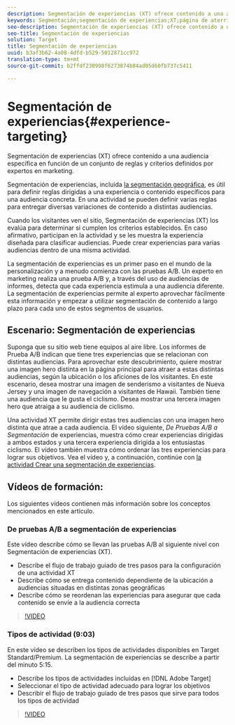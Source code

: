 ```yaml
---
description: Segmentación de experiencias (XT) ofrece contenido a una audiencia específica en función de un conjunto de reglas y criterios definidos por expertos en marketing.
keywords: Segmentación;segmentación de experiencias;XT;página de aterrizaje;prueba de página de aterrizaje
seo-description: Segmentación de experiencias (XT) ofrece contenido a una audiencia específica en función de un conjunto de reglas y criterios definidos por expertos en marketing.
seo-title: Segmentación de experiencias
solution: Target
title: Segmentación de experiencias
uuid: b3af3b62-4a08-4dfd-b529-5012871cc972
translation-type: tm+mt
source-git-commit: b2ffdf230998f6273874b84ad05d60fb737c5411

---
```



# Segmentación de experiencias{#experience-targeting}

Segmentación de experiencias (XT) ofrece contenido a una audiencia específica en función de un conjunto de reglas y criterios definidos por expertos en marketing.

Segmentación de experiencias, incluida [la segmentación geográfica](/help/c-target/c-audiences/c-target-rules/geo.md), es útil para definir reglas dirigidas a una experiencia o contenido específicos para una audiencia concreta. En una actividad se pueden definir varias reglas para entregar diversas variaciones de contenido a distintas audiencias.

Cuando los visitantes ven el sitio, Segmentación de experiencias (XT) los evalúa para determinar si cumplen los criterios establecidos. En caso afirmativo, participan en la actividad y se les muestra la experiencia diseñada para clasificar audiencias. Puede crear experiencias para varias audiencias dentro de una misma actividad.

La segmentación de experiencias es un primer paso en el mundo de la personalización y a menudo comienza con las pruebas A/B. Un experto en marketing realiza una prueba A/B y, a través del uso de audiencias de informes, detecta que cada experiencia estimula a una audiencia diferente. La segmentación de experiencias permite al experto aprovechar fácilmente esta información y empezar a utilizar segmentación de contenido a largo plazo para cada uno de estos segmentos de usuarios.

## Escenario: Segmentación de experiencias

Suponga que su sitio web tiene equipos al aire libre. Los informes de Prueba A/B indican que tiene tres experiencias que se relacionan con distintas audiencias. Para aprovechar este descubrimiento, quiere mostrar una imagen hero distinta en la página principal para atraer a estas distintas audiencias, según la ubicación o los aficiones de los visitantes. En este escenario, desea mostrar una imagen de senderismo a visitantes de Nueva Jersey y una imagen de navegación a visitantes de Hawaii. También tiene una audiencia que le gusta el ciclismo. Desea mostrar una tercera imagen hero que atraiga a su audiencia de ciclismo.

Una actividad XT permite dirigir estas tres audiencias con una imagen hero distinta que atrae a cada audiencia. El vídeo siguiente, *De Pruebas A/B a Segmentación* de experiencias, muestra cómo crear experiencias dirigidas a ambos estados y una tercera experiencia dirigida a los entusiastas ciclismo. El vídeo también muestra cómo ordenar las tres experiencias para lograr sus objetivos. Vea el vídeo y, a continuación, continúe con [la actividad Crear una segmentación de experiencias](/help/c-activities/t-experience-target/t-xt-create/xt-create.md).

## Vídeos de formación:

Los siguientes vídeos contienen más información sobre los conceptos mencionados en este artículo.

### De pruebas A/B a segmentación de experiencias

Este vídeo describe cómo se llevan las pruebas A/B al siguiente nivel con Segmentación de experiencias (XT).

* Describe el flujo de trabajo guiado de tres pasos para la configuración de una actividad XT
* Describe cómo se entrega contenido dependiente de la ubicación a audiencias situadas en distintas zonas geográficas
* Describe cómo se reordenan las experiencias para asegurar que cada contenido se envíe a la audiencia correcta

>[!VIDEO](https://video.tv.adobe.com/v/22418/?captions=spa)

### Tipos de actividad (9:03)

En este vídeo se describen los tipos de actividades disponibles en Target Standard/Premium. La segmentación de experiencias se describe a partir del minuto 5:15.

* Describe los tipos de actividades incluidas en [!DNL Adobe Target]
* Seleccionar el tipo de actividad adecuado para lograr los objetivos
* Describir el flujo de trabajo guiado de tres pasos que sirve para todos los tipos de actividad

>[!VIDEO](https://video.tv.adobe.com/v/17386?captions=spa)